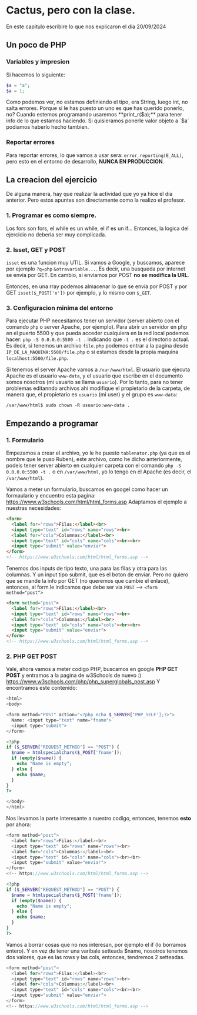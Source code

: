 # Cactus, pero con la clase.
En este capitulo escribire lo que nos explicaron el dia 20/09/2024

## Un poco de PHP
### Variables y impresion
Si hacemos lo siguiente:
```php
$a = "a";
$a = 1;
```
Como podemos ver, no estamos definiendo el tipo, era String, luego int, no salta errores. Porque si le has puesto un uno es que has querido ponerlo, no?
Cuando estemos programando usaremos **print_r($a);** para tener info de lo que estamos haciendo.
Si quisieramos ponerle valor objeto a `$a` podiamos haberlo hecho tambien.

### Reportar errores
Para reportar errores, lo que vamos a usar sera: `error_reporting(E_ALL)`, pero esto en el entorno de desarrollo, **NUNCA EN PRODUCCION**.

## La creacion del ejercicio
De alguna manera, hay que realizar la actividad que yo ya hice el dia anterior. Pero estos apuntes son directamente como la realizo el profesor.

### 1. Programar es como siempre.
Los fors son fors, el while es un while, el if es un if...
Entonces, la logica del ejercicio no deberia ser muy complicada.
### 2. Isset, GET y POST
`isset` es una funcion muy UTIL.
Si vamos a Google, y buscamos, aparece por ejemplo `?q=php` `&otravariable...`.
Es decir, una busqueda por internet se envia por GET.
En cambio, si enviamos por POST **no se modifica la URL**.

Entonces, en una rray podemos almacenar lo que se envia por POST y por GET `isset($_POST['x'])` por ejemplo, y lo mismo con `$_GET`.

### 3. Configuracion minima del entorno 
Para ejecutar PHP necesitamos tener un servidor (server abierto con el comando `php` o server Apache, por ejemplo).
Para abrir un servidor en php en el puerto 5500 y que pueda acceder cualquiera en la red local podemos hacer: `php -S 0.0.0.0:5500 -t .` indicando que `-t .` es el directorio actual. Es decir, si tenemos un archivo `file.php` podemos entrar a la pagina desde `IP_DE_LA_MAQUINA:5500/file.php` o si estamos desde la propia maquina `localhost:5500/file.php`.

Si tenemos el server Apache vamos a `/var/www/html`. El usuario que ejecuta Apache es el usuario `www-data`, y el usuario que escribe en el documento somos nosotros (mi usuario se llama `usuario`). Por lo tanto, para no tener problemas editanndo archivos ahi modifique el propietario de la carpeta, de manera que, el propietario es `usuario` (mi user) y el grupo es `www-data`:
```shell
/var/www/html$ sudo chown -R usuario:www-data .
```

## Empezando a programar
### 1. Formulario
Empezamos a crear el archivo, yo le he puesto `tablenator.php` (ya que es el nombre que le puso Ruben), este archivo, como he dicho anteriormente, podeis tener server abierto en cualquier carpeta con el comando `php -S 0.0.0.0:5500 -t .` o en `/var/www/html`, yo lo tengo en el Apache (es decir, el `/var/www/html`).

Vamos a meter un formulario, buscamos en googel como hacer un formaulario y encuentro esta pagina: https://www.w3schools.com/html/html_forms.asp
Adaptamos el ejemplo a nuestras necesidades:
```html
<form>
  <label for="rows">Filas:</label><br>
  <input type="text" id="rows" name="rows"><br>
  <label for="cols">Columnas:</label><br>
  <input type="text" id="cols" name="cols"><br><br>
  <input type="submit" value="enviar">
</form>
<!-- https://www.w3schools.com/html/html_forms.asp -->
```
Tenemos dos inputs de tipo texto, una para las filas y otra para las columnas.
Y un input tipo submit, que es el boton de enviar. Pero no quiero que se mande la info por GET (no queremos que cambie el enlace), entonces, al form le indicamos que debe ser via `POST` --> `<form method="post">`
```html
<form method="post">
  <label for="rows">Filas:</label><br>
  <input type="text" id="rows" name="rows"><br>
  <label for="cols">Columnas:</label><br>
  <input type="text" id="cols" name="cols"><br><br>
  <input type="submit" value="enviar">
</form>
<!-- https://www.w3schools.com/html/html_forms.asp -->
```

### 2. PHP GET POST
Vale, ahora vamos a meter codigo PHP, buscamos en google **PHP GET POST** y entramos a la pagina de w3Schools de nuevo :)
https://www.w3schools.com/php/php_superglobals_post.asp
Y encontramos este contenido:
```php
<html>
<body>

<form method="POST" action="<?php echo $_SERVER['PHP_SELF'];?>">
  Name: <input type="text" name="fname">
  <input type="submit">
</form>

<?php
if ($_SERVER["REQUEST_METHOD"] == "POST") {
  $name = htmlspecialchars($_POST['fname']);
  if (empty($name)) {
    echo "Name is empty";
  } else {
    echo $name;
  }
}
?>

</body>
</html>
```

Nos llevamos la parte interesante a nuestro codigo, entonces, tenemos **esto** por ahora:
```php
<form method="post">
  <label for="rows">Filas:</label><br>
  <input type="text" id="rows" name="rows"><br>
  <label for="cols">Columnas:</label><br>
  <input type="text" id="cols" name="cols"><br><br>
  <input type="submit" value="enviar">
</form>
<!-- https://www.w3schools.com/html/html_forms.asp -->

<?php
if ($_SERVER["REQUEST_METHOD"] == "POST") {
  $name = htmlspecialchars($_POST['fname']);
  if (empty($name)) {
    echo "Name is empty";
  } else {
    echo $name;
  }
}
?>
```
Vamos a borrar cosas que no nos interesan, por ejemplo el if (lo borramos entero). Y en vez de tener una varibale setteada $name, nosotros tenemos dos valores, que es las rows y las cols, entonces, tendremos 2 setteadas.
```php
<form method="post">
  <label for="rows">Filas:</label><br>
  <input type="text" id="rows" name="rows"><br>
  <label for="cols">Columnas:</label><br>
  <input type="text" id="cols" name="cols"><br><br>
  <input type="submit" value="enviar">
</form>
<!-- https://www.w3schools.com/html/html_forms.asp -->
```

